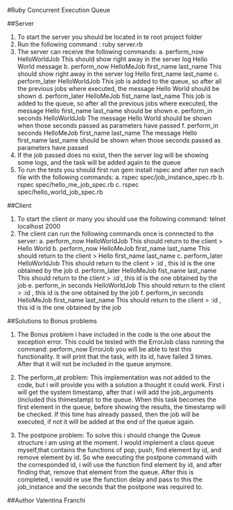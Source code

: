 #Ruby Concurrent Execution Queue

##Server

1. To start the server you should be located in te root project folder
2. Run the following command : ruby server.rb
3. The server can receive the following commands:
    a. perform_now HelloWorldJob
       This should show right away in the server log Hello World message
    b. perform_now HelloMeJob first_name last_name
       This should show right away in the server log Hello first_name last_name
    c. perform_later HelloWorldJob
       This job is added to the queue, so after all the previous jobs where executed, the message Hello World should be shown
    d. perform_later HelloMeJob fist_name last_name
       This job is added to the queue, so after all the previous jobs where executed, the message Hello first_name last_name should be shown
    e. perform_in seconds HelloWorldJob
       The message Hello World should be shown when those seconds passed as parameters have passed
    f. perform_in seconds HelloMeJob first_name last_name
       The message Hello first_name last_name should be shown when those seconds passed as parameters have passed
4. If the job passed does no exist, then the server log will be showing some logs, and the task will be added again      to the queue
5. To run the tests you should first run gem install rspec and after run each file with the following commands:
    a. rspec spec/job_instance_spec.rb
    b. rspec spec/hello_me_job_spec.rb
    c. rspec spec/hello_world_job_spec.rb


##Client

1. To start the client or many you should use the following command: telnet localhost 2000
2. The client can run the following commands once is connected to the server:
    a. perform_now HelloWorldJob
       This should return to the client > Hello World
    b. perform_now HelloMeJob first_name last_name
       This should return to the client > Hello first_name last_name
    c. perform_later HelloWorldJob
       This should return to the client > :id , this id is the one obtained by the job
    d. perform_later HelloMeJob fist_name last_name
       This should return to the client > :id , this id is the one obtained by the job
    e. perform_in seconds HelloWorldJob
       This should return to the client > :id , this id is the one obtained by the job
    f. perform_in seconds HelloMeJob first_name last_name
       This should return to the client > :id , this id is the one obtained by the job

##Solutions to Bonus problems
1. The Bonus problem i have included in the code is the one about the exception error. This could be tested with the ErrorJob class running the command: perform_now ErrorJob you will be able to test this functionality. It will print that the task, with its id, have failed 3 times. After that it will not be included in the queue anymore.

2. The perform_at problem:
   This implementation was not added to the code, but i will provide you with a solution a thought it could work. First i will get the system timestamp, after that i will add the job_arguments (included this thimestamp) to the queue. When this task becomes the first element in the queue, before showing the results, the timestamp will be checked. If this time has already passed, then the job will be executed, if not it will be added at the end of the queue again.

3. The postpone problem:
   To solve this i should change the Queue structure i am using at the moment. I would implement a class queue myself,that contains the functions of pop, push, find element by id, and remove element by id. So whe executing the postpone command with the corresponded id, i will use the function find element by id, and after finding that, remove that element from the queue. After this is completed, i would re use the function delay and pass to this the job_instance and the seconds that the postpone was required to.

##Author
Valentina Franchi